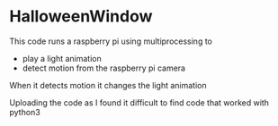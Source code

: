 # HalloweenWindow
This code runs a raspberry pi using multiprocessing to 
- play a light animation
- detect motion from the raspberry pi camera

When it detects motion it changes the light animation

Uploading the code as I found it difficult to find code that worked with python3
